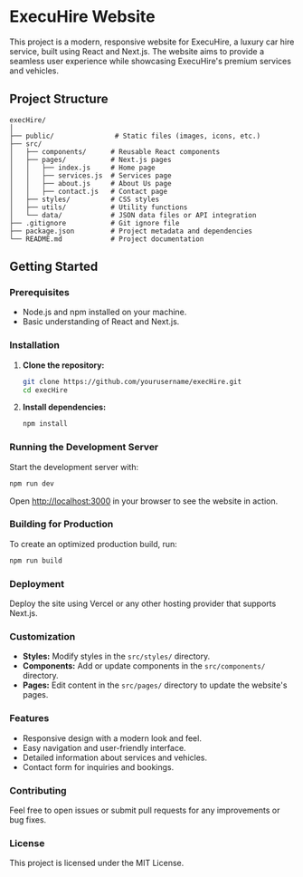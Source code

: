 # ExecuHire Website

This project is a modern, responsive website for ExecuHire, a luxury car hire service, built using React and Next.js. The website aims to provide a seamless user experience while showcasing ExecuHire's premium services and vehicles.

## Project Structure

```
execHire/
│
├── public/               # Static files (images, icons, etc.)
├── src/
│   ├── components/      # Reusable React components
│   ├── pages/           # Next.js pages
│   │   ├── index.js     # Home page
│   │   ├── services.js  # Services page
│   │   ├── about.js     # About Us page
│   │   ├── contact.js   # Contact page
│   ├── styles/          # CSS styles
│   ├── utils/           # Utility functions
│   └── data/            # JSON data files or API integration
├── .gitignore           # Git ignore file
├── package.json         # Project metadata and dependencies
└── README.md            # Project documentation
```

## Getting Started

### Prerequisites

- Node.js and npm installed on your machine.
- Basic understanding of React and Next.js.

### Installation

1. **Clone the repository:**
   ```bash
   git clone https://github.com/yourusername/execHire.git
   cd execHire
   ```

2. **Install dependencies:**
   ```bash
   npm install
   ```

### Running the Development Server

Start the development server with:
```bash
npm run dev
```

Open [http://localhost:3000](http://localhost:3000) in your browser to see the website in action.

### Building for Production

To create an optimized production build, run:
```bash
npm run build
```

### Deployment

Deploy the site using Vercel or any other hosting provider that supports Next.js.

### Customization

- **Styles:** Modify styles in the `src/styles/` directory.
- **Components:** Add or update components in the `src/components/` directory.
- **Pages:** Edit content in the `src/pages/` directory to update the website's pages.

### Features

- Responsive design with a modern look and feel.
- Easy navigation and user-friendly interface.
- Detailed information about services and vehicles.
- Contact form for inquiries and bookings.

### Contributing

Feel free to open issues or submit pull requests for any improvements or bug fixes.

### License

This project is licensed under the MIT License.
